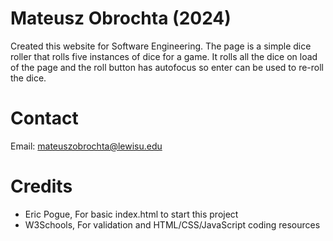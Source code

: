 # Mateusz Obrochta (2024)
Created this website for Software Engineering. The page is a simple dice roller that rolls five instances of dice for a game. It rolls all the dice on load of the page and the roll button has autofocus so enter can be used to re-roll the dice.

# Contact
Email: mateuszobrochta@lewisu.edu

# Credits
- Eric Pogue, For basic index.html to start this project
- W3Schools, For validation and HTML/CSS/JavaScript coding resources
